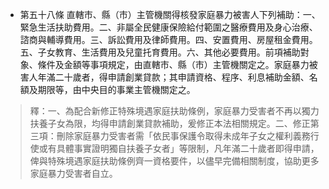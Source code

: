 * 第五十八條 直轄市、縣（市）主管機關得核發家庭暴力被害人下列補助：一、緊急生活扶助費用。二、非屬全民健康保險給付範圍之醫療費用及身心治療、諮商與輔導費用。三、訴訟費用及律師費用。四、安置費用、房屋租金費用。五、子女教育、生活費用及兒童托育費用。六、其他必要費用。前項補助對象、條件及金額等事項規定，由直轄市、縣（市）主管機關定之。家庭暴力被害人年滿二十歲者，得申請創業貸款；其申請資格、程序、利息補助金額、名額及期限等，由中央目的事業主管機關定之。

> 釋：一、為配合新修正特殊境遇家庭扶助條例，家庭暴力受害者不再以獨力扶養子女為限，均得申請創業貸款補助，爰修正本法相關規定。二、修正第三項：刪除家庭暴力受害者需「依民事保護令取得未成年子女之權利義務行使或有具體事實證明獨自扶養子女者」等限制，凡年滿二十歲者即得申請，俾與特殊境遇家庭扶助條例齊一資格要件，以儘早完備相關制度，協助更多家庭暴力受害者自立。

